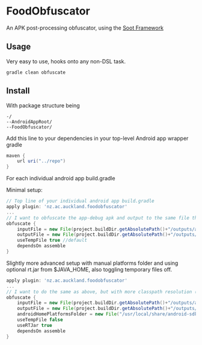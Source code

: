 # FoodObfuscator
An APK post-processing obfuscator, using the [Soot Framework](https://github.com/Sable/soot)

## Usage
Very easy to use, hooks onto any non-DSL task.
```
gradle clean obfuscate
```

## Install

With package structure being
```
-/
--AndroidAppRoot/
--FoodObfuscator/
```

Add this line to your dependencies in your top-level Android app wrapper gradle
```groovy
maven {
    url uri("../repo")
}
```

For each individual android app build.gradle

Minimal setup:
```groovy
// Top line of your individual android app build.gradle
apply plugin: 'nz.ac.auckland.foodobfuscator'
...
// I want to obfuscate the app-debug apk and output to the same file through use of a temporary file
obfuscate {
    inputFile = new File(project.buildDir.getAbsolutePath()+"/outputs/apk/debug/app-debug.apk")
    outputFile = new File(project.buildDir.getAbsolutePath()+"/outputs/apk/debug/app-debug.apk")
    useTempFile true //default
    dependsOn assemble
}
```

Slightly more advanced setup with manual platforms folder and using optional rt.jar from $JAVA_HOME, also toggling temporary files off.
```groovy
apply plugin: 'nz.ac.auckland.foodobfuscator'
...
// I want to do the same as above, but with more classpath resolution (and don't care how slow it is)
obfuscate {
    inputFile = new File(project.buildDir.getAbsolutePath()+"/outputs/apk/debug/app-debug.apk")
    outputFile = new File(project.buildDir.getAbsolutePath()+"/outputs/apk/debug/app-debug.apk")
    androidHomePlatformsFolder = new File("/usr/local/share/android-sdk/platforms/")
    useTempFile false
    useRTJar true
    dependsOn assemble
}
```

